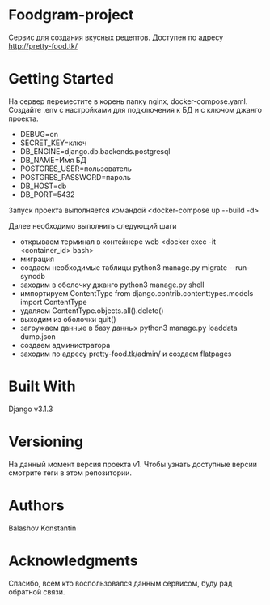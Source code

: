 
# Foodgram-project
Сервис для создания вкусных рецептов.
Доступен по адресу 
http://pretty-food.tk/

# Getting Started
На сервер переместите в корень  папку nginx, docker-compose.yaml.
Создайте .env с настройками для подключения к БД и с ключом джанго проекта.
- DEBUG=on
- SECRET_KEY=ключ
- DB_ENGINE=django.db.backends.postgresql
- DB_NAME=Имя БД
- POSTGRES_USER=пользователь
- POSTGRES_PASSWORD=пароль
- DB_HOST=db
- DB_PORT=5432


Запуск проекта выполняется командой <docker-compose up --build -d>
 
Далее необходимо выполнить следующий шаги
 - открываем терминал в контейнере web <docker exec -it <container_id> bash>
 - миграция <python manage.py migrate>
 - создаем необходимые таблицы python3 manage.py migrate --run-syncdb
 - заходим в оболочку джанго python3 manage.py shell
 - импортируем ContentType from django.contrib.contenttypes.models import ContentType
 - удаляем ContentType.objects.all().delete()
 - выходим из оболочки quit()
 - загружаем данные в базу данных python3 manage.py loaddata dump.json
 - создаем администратора <python manage.py createsuperuser>
 - заходим по адресу pretty-food.tk/admin/ и создаем flatpages

# Built With
Django v3.1.3

# Versioning
На данный момент версия проекта v1. Чтобы узнать доступные версии смотрите теги в этом репозитории.


# Authors
Balashov Konstantin


# Acknowledgments
Спасибо, всем кто воспользовался данным сервисом, буду рад обратной связи.
